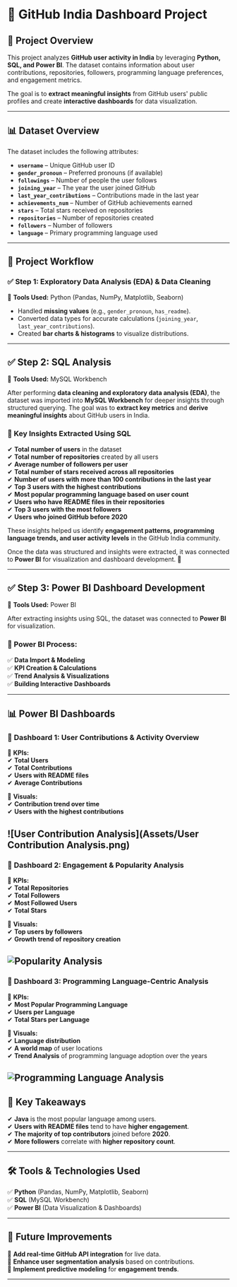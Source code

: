 # 📌 GitHub India Dashboard Project

## 📖 Project Overview  
This project analyzes **GitHub user activity in India** by leveraging **Python, SQL, and Power BI**. The dataset contains information about user contributions, repositories, followers, programming language preferences, and engagement metrics.  

The goal is to **extract meaningful insights** from GitHub users' public profiles and create **interactive dashboards** for data visualization.  

---

## 📊 Dataset Overview  
The dataset includes the following attributes:  

- **`username`** – Unique GitHub user ID  
- **`gender_pronoun`** – Preferred pronouns (if available)  
- **`followings`** – Number of people the user follows  
- **`joining_year`** – The year the user joined GitHub  
- **`last_year_contributions`** – Contributions made in the last year  
- **`achievements_num`** – Number of GitHub achievements earned  
- **`stars`** – Total stars received on repositories  
- **`repositories`** – Number of repositories created  
- **`followers`** – Number of followers  
- **`language`** – Primary programming language used  

---

## 🚀 Project Workflow  

### ✅ Step 1: Exploratory Data Analysis (EDA) & Data Cleaning  
📍 **Tools Used:** Python (Pandas, NumPy, Matplotlib, Seaborn)  

- Handled **missing values** (e.g., `gender_pronoun`, `has_readme`).  
- Converted data types for accurate calculations (`joining_year`, `last_year_contributions`).  
- Created **bar charts & histograms** to visualize distributions.  

---

## ✅ Step 2: SQL Analysis  

📍 **Tools Used:** MySQL Workbench  

After performing **data cleaning and exploratory data analysis (EDA)**, the dataset was imported into **MySQL Workbench** for deeper insights through structured querying. The goal was to **extract key metrics** and **derive meaningful insights** about GitHub users in India.  

### 📌 Key Insights Extracted Using SQL  

✔ **Total number of users** in the dataset  
✔ **Total number of repositories** created by all users  
✔ **Average number of followers per user**  
✔ **Total number of stars received across all repositories**  
✔ **Number of users with more than 100 contributions in the last year**  
✔ **Top 3 users with the highest contributions**  
✔ **Most popular programming language based on user count**  
✔ **Users who have README files in their repositories**  
✔ **Top 3 users with the most followers**  
✔ **Users who joined GitHub before 2020**  

These insights helped us identify **engagement patterns, programming language trends, and user activity levels** in the GitHub India community.  

Once the data was structured and insights were extracted, it was connected to **Power BI** for visualization and dashboard development. 🚀  

---

## ✅ Step 3: Power BI Dashboard Development  

📍 **Tools Used:** Power BI  

After extracting insights using SQL, the dataset was connected to **Power BI** for visualization.  

### 📌 Power BI Process:  
✅ **Data Import & Modeling**  
✅ **KPI Creation & Calculations**  
✅ **Trend Analysis & Visualizations**  
✅ **Building Interactive Dashboards**  

---

## 📊 Power BI Dashboards  

### 📍 **Dashboard 1: User Contributions & Activity Overview**  

🔹 **KPIs:**  
✔ **Total Users**  
✔ **Total Contributions**  
✔ **Users with README files**  
✔ **Average Contributions**  

🔹 **Visuals:**  
✔ **Contribution trend over time**  
✔ **Users with the highest contributions**  
 
![User Contribution Analysis](Assets/User Contribution Analysis.png)
---

### 📍 **Dashboard 2: Engagement & Popularity Analysis**  

🔹 **KPIs:**  
✔ **Total Repositories**  
✔ **Total Followers**  
✔ **Most Followed Users**  
✔ **Total Stars**  

🔹 **Visuals:**  
✔ **Top users by followers**  
✔ **Growth trend of repository creation**  

![Popularity Analysis](Assets/Popularity_Analysis.png)
---

### 📍 **Dashboard 3: Programming Language-Centric Analysis**  

🔹 **KPIs:**  
✔ **Most Popular Programming Language**  
✔ **Users per Language**  
✔ **Total Stars per Language**  

🔹 **Visuals:**  
✔ **Language distribution**  
✔ **A world map** of user locations  
✔ **Trend Analysis** of programming language adoption over the years   

![Programming Language Analysis](Assets/Programming_Language_Analysis.png)
---

## 🎯 Key Takeaways  

✔ **Java** is the most popular language among users.  
✔ **Users with README files** tend to have **higher engagement**.  
✔ **The majority of top contributors** joined before **2020**.  
✔ **More followers** correlate with **higher repository count**.  

---

## 🛠️ Tools & Technologies Used  

✅ **Python** (Pandas, NumPy, Matplotlib, Seaborn)  
✅ **SQL** (MySQL Workbench)  
✅ **Power BI** (Data Visualization & Dashboards)  

---

## 📌 Future Improvements  

🔹 **Add real-time GitHub API integration** for live data.  
🔹 **Enhance user segmentation analysis** based on contributions.  
🔹 **Implement predictive modeling** for **engagement trends**.  

---
